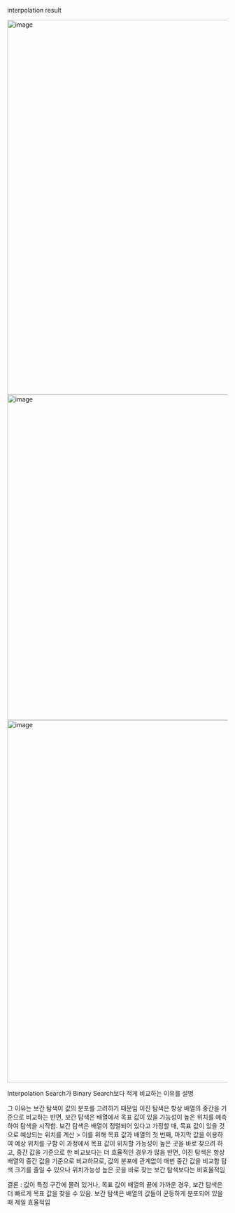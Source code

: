 interpolation result 


<img width="854" alt="image" src="https://github.com/user-attachments/assets/6849a0e0-42bb-4b92-ac74-9ce607c33324">
<img width="742" alt="image" src="https://github.com/user-attachments/assets/58e57623-112f-46b0-8c97-81ac95ae1074">
<img width="826" alt="image" src="https://github.com/user-attachments/assets/370eb35b-46ec-4692-af8f-7c32554182dc">


  

Interpolation Search가 Binary Search보다 적게 비교하는 이유를 설명

그 이유는 보간 탐색이 값의 분포를 고려하기 때문임
이진 탐색은 항상 배열의 중간을 기준으로 비교하는 반면, 보간 탐색은 배열에서 목표 값이 있을 가능성이 높은 위치를 예측하여 탐색을 시작함.
보간 탐색은 배열이 정렬되어 있다고 가정할 때, 목표 값이 있을 것으로 예상되는 위치를 계산 > 이를 위해 목표 값과 배열의 첫 번째, 마지막 값을 이용하여 예상 위치를 구함 
이 과정에서 목표 값이 위치할 가능성이 높은 곳을 바로 찾으려 하고, 중간 값을 기준으로 한 비교보다는 더 효율적인 경우가 많음
반면, 이진 탐색은 항상 배열의 중간 값을 기준으로 비교하므로, 값의 분포에 관계없이 매번 중간 값을 비교함 
탐색 크기를 줄일 수 있으나 위치가능성 높은 곳을 바로 찾는 보간 탐색보다는 비효율적임

결론 : 값이 특정 구간에 몰려 있거나, 목표 값이 배열의 끝에 가까운 경우, 보간 탐색은 더 빠르게 목표 값을 찾을 수 있음.
보간 탐색은 배열의 값들이 균등하게 분포되어 있을 때 제일 효율적임 
